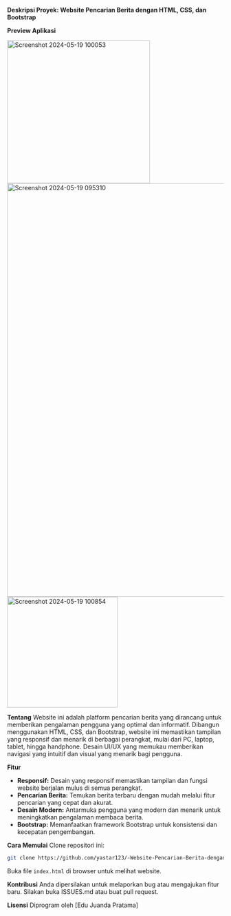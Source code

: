 **Deskripsi Proyek: Website Pencarian Berita dengan HTML, CSS, dan Bootstrap**

**Preview Aplikasi**

<img width="332" alt="Screenshot 2024-05-19 100053" src="https://github.com/yastar123/-Website-Pencarian-Berita-dengan-HTML-CSS-dan-Bootstrap/assets/155618959/0991439b-3e0b-438c-b316-73a0965dcc5c">

<img width="960" alt="Screenshot 2024-05-19 095310" src="https://github.com/yastar123/-Website-Pencarian-Berita-dengan-HTML-CSS-dan-Bootstrap/assets/155618959/29ec1aeb-7eb7-4ed3-9f41-9138dc87b137">

<img width="257" alt="Screenshot 2024-05-19 100854" src="https://github.com/yastar123/-Website-Pencarian-Berita-dengan-HTML-CSS-dan-Bootstrap/assets/155618959/903e98f1-b74d-4ffc-beef-4a3bb1d81a10">

**Tentang**
Website ini adalah platform pencarian berita yang dirancang untuk memberikan pengalaman pengguna yang optimal dan informatif. Dibangun menggunakan HTML, CSS, dan Bootstrap, website ini memastikan tampilan yang responsif dan menarik di berbagai perangkat, mulai dari PC, laptop, tablet, hingga handphone. Desain UI/UX yang memukau memberikan navigasi yang intuitif dan visual yang menarik bagi pengguna.

**Fitur**
- **Responsif:** Desain yang responsif memastikan tampilan dan fungsi website berjalan mulus di semua perangkat.
- **Pencarian Berita:** Temukan berita terbaru dengan mudah melalui fitur pencarian yang cepat dan akurat.
- **Desain Modern:** Antarmuka pengguna yang modern dan menarik untuk meningkatkan pengalaman membaca berita.
- **Bootstrap:** Memanfaatkan framework Bootstrap untuk konsistensi dan kecepatan pengembangan.

**Cara Memulai**
Clone repositori ini:

```bash
git clone https://github.com/yastar123/-Website-Pencarian-Berita-dengan-HTML-CSS-dan-Bootstrap.git
```

Buka file `index.html` di browser untuk melihat website.

**Kontribusi**
Anda dipersilakan untuk melaporkan bug atau mengajukan fitur baru. Silakan buka ISSUES.md atau buat pull request.

**Lisensi**
Diprogram oleh [Edu Juanda Pratama]

